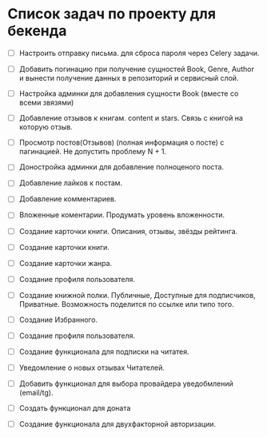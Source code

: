 # Список задач по проекту для бекенда

- [ ] Настроить отправку письма. для сброса пароля через Celery задачи.

- [ ] Добавить погинацию при получение сущностей Book, Genre, Author и вынести получение данных в репозиторий и сервисный слой.

- [ ] Настройка админки для добавления сущности Book (вместе со всеми звязями)

- [ ] Добавление отзывов к книгам. content и stars. Связь с книгой на которую отзыв.

- [ ] Просмотр постов(Отзывов) (полная информация о посте) с пагинацией. Не допустить проблему N + 1.

- [ ] Доностройка админки для добавление полноценого поста.

- [ ] Добавление лайков к постам.

- [ ] Добавление комментариев.

- [ ] Вложенные коментарии. Продумать уровень вложенности.

- [ ] Создание карточки книги. Описания, отзывы, звёзды рейтинга.

- [ ] Создание карточки книги.

- [ ] Создание карточки жанра.

- [ ] Создание профиля пользователя.

- [ ] Создание книжной полки. Публичные, Доступные для подписчиков, Приватные. Возможность поделится по ссылке или типо того.

- [ ] Создание Избранного.

- [ ] Создание профиля пользователя.

- [ ] Создание функционала для подписки на читатея.

- [ ] Уведомление о новых отзывах Читателей.

- [ ] Добавить функционал для выбора провайдера уведобмлений (email/tg).

- [ ] Создать функционал для доната

- [ ] Создание функционала для двухфакторной авторизации.
